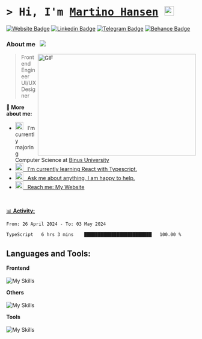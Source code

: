 # <samp>&gt; Hi, I'm <a href="https:marhansen.com" target="_blank">Martino Hansen</a> <img src="https://media.giphy.com/media/hvRJCLFzcasrR4ia7z/giphy.gif" width="25"> </samp>

[![Website Badge](https://img.shields.io/badge/website-000000?style=for-the-badge&logo=About.me&logoColor=white)](https://marhansen.com)
[![Linkedin Badge](https://img.shields.io/badge/LinkedIn-0077B5?style=for-the-badge&logo=linkedin&logoColor=white)](https://www.linkedin.com/in/martino-hansen-290b90221/)
[![Telegram Badge](https://img.shields.io/badge/Telegram-2CA5E0?style=for-the-badge&logo=telegram&logoColor=white)](https://t.me/marhansen)
[![Behance Badge](https://img.shields.io/badge/Behance-0054F7?style=for-the-badge&logo=behance&logoColor=white)](https://www.behance.net/marhansen)

### About me &nbsp; ![](https://visitor-badge.glitch.me/badge?page_id=Gapur.Gapur)
<img align="right" alt="GIF" width="420" height="270"  src="https://user-images.githubusercontent.com/29340294/150726291-afd08470-3b21-4df6-8173-293ece555d4f.gif"/>

> Frontend Engineer
> <br>
> UI/UX Designer

**🙋 More about me:**

- <img src="https://github.com/Gapur/Gapur/blob/main/assets/developer.gif?raw=true" width="21" />&nbsp;&nbsp; I’m currently majoring Computer Science at <a href="https://binus.ac.id/">Binus University
- <img src="https://github.com/Gapur/Gapur/blob/main/assets/lightning.gif?raw=true" width="21" />&nbsp;&nbsp; I’m currently learning React with Typescript.
- <img src="https://github.com/Gapur/Gapur/blob/main/assets/message.gif?raw=true" width="21" />&nbsp;&nbsp; Ask me about anything, I am happy to help.
- <img src="https://github.com/Gapur/Gapur/blob/main/assets/letterbox.gif?raw=true" width="21" />&nbsp;&nbsp; Reach me: <a href="https://marhansen.com"> My Website

</br>

📊 **Activity:**
<!--START_SECTION:waka-->

```txt
From: 26 April 2024 - To: 03 May 2024

TypeScript   6 hrs 3 mins    █████████████████████████   100.00 %
```

<!--END_SECTION:waka-->

## Languages and Tools:
**Frontend**
<br><br>
![My Skills](https://skillicons.dev/icons?i=js,react,typescript,next,html,css,tailwind,bootstrap,styledcomponents)

**Others**
<br><br>
![My Skills](https://skillicons.dev/icons?i=c,cpp,laravel,php,python,r,mysql)

**Tools**
<br><br>
![My Skills](https://skillicons.dev/icons?i=figma,xd,photoshop,premiere,ae,vscode,git,github)
